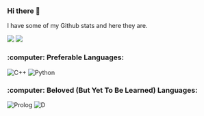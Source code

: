 ### Hi there 👋

I have some of my Github stats and here they are.

<!--
![](https://github-profile-summary-cards.vercel.app/api/cards/profile-details?username=Fe-Ti&theme=monokai)
![](https://github-profile-summary-cards.vercel.app/api/cards/most-commit-language?username=Fe-Ti&theme=monokai)
![](https://github-profile-summary-cards.vercel.app/api/cards/repos-per-language?username=Fe-Ti&theme=monokai)
![](https://github-profile-summary-cards.vercel.app/api/cards/productive-time?username=Fe-Ti&theme=monokai)
-->
![](https://github-profile-summary-cards.vercel.app/api/cards/stats?username=Fe-Ti&theme=monokai)
![](https://github-profile-summary-cards.vercel.app/api/cards/repos-per-language?username=Fe-Ti&theme=monokai)

<h3>:computer: Preferable Languages:</h3>

![C++](https://img.shields.io/badge/c++-%2300599C.svg?style=for-the-badge&logo=c%2B%2B&logoColor=white)
![Python](https://img.shields.io/badge/python-3670A0?style=for-the-badge&logo=python&logoColor=ffdd54)


<h3>:computer: Beloved (But Yet To Be Learned) Languages:</h3>

![Prolog](https://img.shields.io/badge/-SWI%20Prolog-orange?style=for-the-badge&logo=duolingo&logoColor=ffdd54)
![D](https://img.shields.io/badge/D-B03931?style=for-the-badge&logo=d&logoColor=ffdd54)
